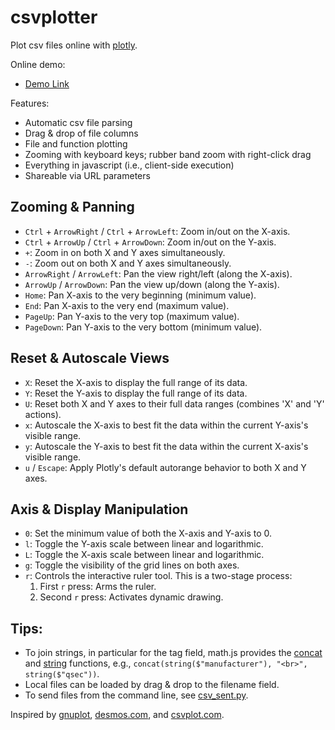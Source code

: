 # csvplotter

Plot csv files online with [plotly](https://plotly.com/javascript).

Online demo:

* [Demo Link](https://raw.githack.com/mzechmeister/csvplotter/master/csv_plotter.htm?url=https://raw.githubusercontent.com/plotly/datasets/master/mtcars.csv&cx=2*$%22hp%22&cy=$%22mpg%22&ct=$%22manufacturer%22&cs=$%22mpg%22&pt=$0&cc=%232ca02c&co=0.5&funcf=2400/x%2B10&funcc=%231f77b4&funco=0.9)

Features:

* Automatic csv file parsing
* Drag & drop of file columns
* File and function plotting
* Zooming with keyboard keys; rubber band zoom with right-click drag
* Everything in javascript (i.e., client-side execution)
* Shareable via URL parameters

## Zooming & Panning

- `Ctrl` + `ArrowRight` / `Ctrl` + `ArrowLeft`: Zoom in/out on the X-axis.
- `Ctrl` + `ArrowUp` / `Ctrl` + `ArrowDown`: Zoom in/out on the Y-axis.
- `+`: Zoom in on both X and Y axes simultaneously.
- `-`: Zoom out on both X and Y axes simultaneously.
- `ArrowRight` / `ArrowLeft`: Pan the view right/left (along the X-axis).
- `ArrowUp` / `ArrowDown`: Pan the view up/down (along the Y-axis).
- `Home`: Pan X-axis to the very beginning (minimum value).
- `End`: Pan X-axis to the very end (maximum value).
- `PageUp`: Pan Y-axis to the very top (maximum value).
- `PageDown`: Pan Y-axis to the very bottom (minimum value).

## Reset & Autoscale Views

- `X`: Reset the X-axis to display the full range of its data.
- `Y`: Reset the Y-axis to display the full range of its data.
- `U`: Reset both X and Y axes to their full data ranges (combines 'X' and 'Y' actions).
- `x`: Autoscale the X-axis to best fit the data within the current Y-axis's visible range.
- `y`: Autoscale the Y-axis to best fit the data within the current X-axis's visible range.
- `u` / `Escape`: Apply Plotly's default autorange behavior to both X and Y axes.

## Axis & Display Manipulation

- `0`: Set the minimum value of both the X-axis and Y-axis to 0.
- `l`: Toggle the Y-axis scale between linear and logarithmic.
- `L`: Toggle the X-axis scale between linear and logarithmic.
- `g`: Toggle the visibility of the grid lines on both axes.
- `r`: Controls the interactive ruler tool. This is a two-stage process:
  1. First `r` press: Arms the ruler.
  2. Second `r` press: Activates dynamic drawing.

## Tips:

* To join strings, in particular for the tag field, math.js provides
  the [concat](https://mathjs.org/docs/expressions/syntax.html#strings)
  and [string](https://mathjs.org/docs/expressions/syntax.html#strings) functions, e.g.,
  `concat(string($"manufacturer"), "<br>", string($"qsec"))`.
* Local files can be loaded by drag & drop to the filename field.
* To send files from the command line,
  see [csv_sent.py](https://gist.github.com/mzechmeister/8bfec277c385c6d72fbc9c8dcedbb2fd).

Inspired by [gnuplot](http://www.gnuplot.info), [desmos.com](https://www.desmos.com/calculator),
and [csvplot.com](https://csvplot.com).

